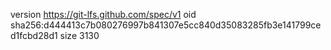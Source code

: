 version https://git-lfs.github.com/spec/v1
oid sha256:d444413c7b080276997b841307e5cc840d35083285fb3e141799ced1fcbd28d1
size 3130
